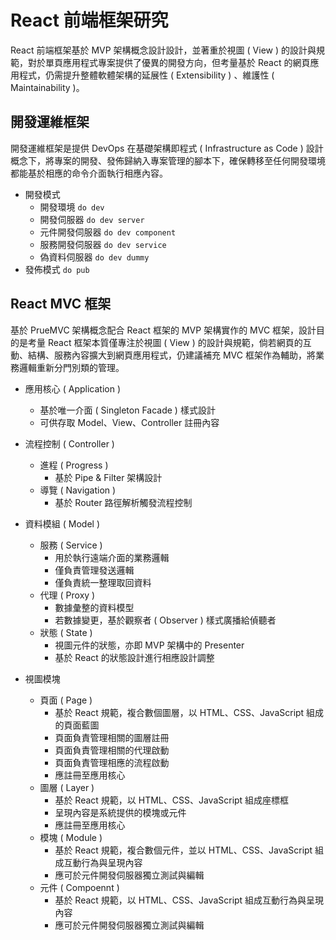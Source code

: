 # React 前端框架研究

React 前端框架基於 MVP 架構概念設計設計，並著重於視圖 ( View ) 的設計與規範，對於單頁應用程式專案提供了優異的開發方向，但考量基於 React 的網頁應用程式，仍需提升整體軟體架構的延展性 ( Extensibility ) 、維護性 ( Maintainability )。

## 開發運維框架

開發運維框架是提供 DevOps 在基礎架構即程式 ( Infrastructure as Code ) 設計概念下，將專案的開發、發佈歸納入專案管理的腳本下，確保轉移至任何開發環境都能基於相應的命令介面執行相應內容。

+ 開發模式
    - 開發環境 ```do dev```
    - 開發伺服器 ```do dev server```
    - 元件開發伺服器 ```do dev component```
    - 服務開發伺服器 ```do dev service```
    - 偽資料伺服器 ```do dev dummy```
+ 發佈模式 ```do pub```

## React MVC 框架

基於 PrueMVC 架構概念配合 React 框架的 MVP 架構實作的 MVC 框架，設計目的是考量 React 框架本質僅專注於視圖 ( View ) 的設計與規範，倘若網頁的互動、結構、服務內容擴大到網頁應用程式，仍建議補充 MVC 框架作為輔助，將業務邏輯重新分門別類的管理。

+ 應用核心 ( Application )
    - 基於唯一介面 ( Singleton Facade ) 樣式設計
    - 可供存取 Model、View、Controller 註冊內容

+ 流程控制 ( Controller )
    - 進程 ( Progress )
        + 基於 Pipe & Filter 架構設計
    - 導覽 ( Navigation )
        + 基於 Router 路徑解析觸發流程控制

+ 資料模組 ( Model )
    - 服務 ( Service )
        + 用於執行遠端介面的業務邏輯
        + 僅負責管理發送邏輯
        + 僅負責統一整理取回資料
    - 代理 ( Proxy )
        + 數據彙整的資料模型
        + 若數據變更，基於觀察者 ( Observer ) 樣式廣播給偵聽者
    - 狀態 ( State )
        + 視圖元件的狀態，亦即 MVP 架構中的 Presenter
        + 基於 React 的狀態設計進行相應設計調整

+ 視圖模塊
    - 頁面 ( Page )
        + 基於 React 規範，複合數個圖層，以 HTML、CSS、JavaScript 組成的頁面藍圖
        + 頁面負責管理相關的圖層註冊
        + 頁面負責管理相關的代理啟動
        + 頁面負責管理相應的流程啟動
        + 應註冊至應用核心
    - 圖層 ( Layer )
        + 基於 React 規範，以 HTML、CSS、JavaScript 組成座標框
        + 呈現內容是系統提供的模塊或元件
        + 應註冊至應用核心
    - 模塊 ( Module )
        + 基於 React 規範，複合數個元件，並以 HTML、CSS、JavaScript 組成互動行為與呈現內容
        + 應可於元件開發伺服器獨立測試與編輯
    - 元件 ( Compoennt )
        + 基於 React 規範，以 HTML、CSS、JavaScript 組成互動行為與呈現內容
        + 應可於元件開發伺服器獨立測試與編輯
